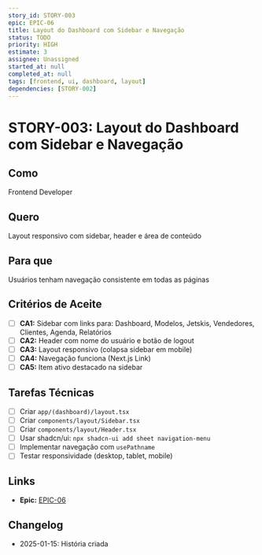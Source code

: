 ```yaml
---
story_id: STORY-003
epic: EPIC-06
title: Layout do Dashboard com Sidebar e Navegação
status: TODO
priority: HIGH
estimate: 3
assignee: Unassigned
started_at: null
completed_at: null
tags: [frontend, ui, dashboard, layout]
dependencies: [STORY-002]
---
```


# STORY-003: Layout do Dashboard com Sidebar e Navegação

## Como
Frontend Developer

## Quero
Layout responsivo com sidebar, header e área de conteúdo

## Para que
Usuários tenham navegação consistente em todas as páginas

## Critérios de Aceite

- [ ] **CA1:** Sidebar com links para: Dashboard, Modelos, Jetskis, Vendedores, Clientes, Agenda, Relatórios
- [ ] **CA2:** Header com nome do usuário e botão de logout
- [ ] **CA3:** Layout responsivo (colapsa sidebar em mobile)
- [ ] **CA4:** Navegação funciona (Next.js Link)
- [ ] **CA5:** Item ativo destacado na sidebar

## Tarefas Técnicas

- [ ] Criar `app/(dashboard)/layout.tsx`
- [ ] Criar `components/layout/Sidebar.tsx`
- [ ] Criar `components/layout/Header.tsx`
- [ ] Usar shadcn/ui: `npx shadcn-ui add sheet navigation-menu`
- [ ] Implementar navegação com `usePathname`
- [ ] Testar responsividade (desktop, tablet, mobile)

## Links

- **Epic:** [EPIC-06](../../stories/epics/epic-06-backoffice-web.md)

## Changelog

- 2025-01-15: História criada
